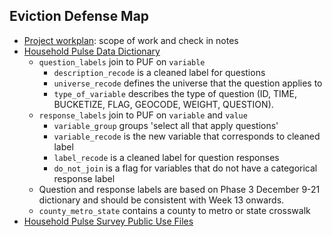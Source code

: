 ## Eviction Defense Map

* [Project workplan](https://docs.google.com/document/d/1w9o-pM68D3nr9rKDgwtDZqzrRjwVasWdZGQk5tnHXYE/edit): scope of work and check in notes
* [Household Pulse Data Dictionary](https://docs.google.com/spreadsheets/d/1xrfmQT7Ub1ayoNe05AQAFDhqL7qcKNSW6Y7XuA8s8uo/edit#gid=974836931)
  * `question_labels` join to PUF on `variable`
    * `description_recode` is a cleaned label for questions    
    * `universe_recode`	defines the universe that the question applies to
    * `type_of_variable` describes the type of question (ID, TIME, BUCKETIZE, FLAG, GEOCODE, WEIGHT, QUESTION).
  * `response_labels` join to PUF on `variable` and `value`
    * `variable_group` groups 'select all that apply questions'
    * `variable_recode` is the new variable that corresponds to cleaned label
    * `label_recode` is a cleaned label for question responses
    * `do_not_join` is a flag for variables that do not have a categorical response label
  * Question and response labels are based on Phase 3 December 9-21 dictionary and should be consistent with Week 13 onwards. 
  * `county_metro_state` contains a county to metro or state crosswalk
* [Household Pulse Survey Public Use Files](https://www.census.gov/programs-surveys/household-pulse-survey/datasets.html)
